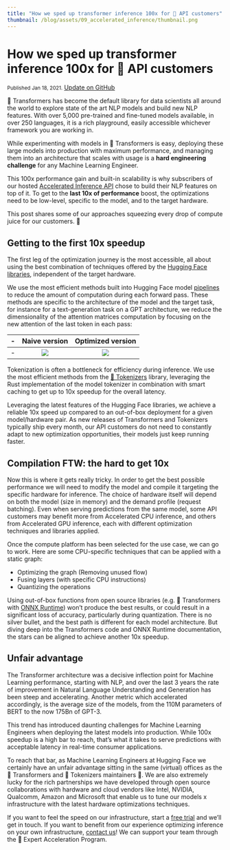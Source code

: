 ```yaml
---
title: "How we sped up transformer inference 100x for 🤗 API customers"
thumbnail: /blog/assets/09_accelerated_inference/thumbnail.png
---
```


<h1>How we sped up transformer inference 100x for 🤗 API customers</h1>

<div class="blog-metadata">
    <small>Published Jan 18, 2021.</small>
    <a target="_blank" class="btn no-underline text-sm mb-5 font-sans" href="https://github.com/huggingface/blog/blob/master/accelerated-inference.md">
        Update on GitHub
    </a>
</div>

🤗 Transformers has become the default library for data scientists all around the world to explore state of the art NLP models and build new NLP features. With over 5,000 pre-trained and fine-tuned models available, in over 250 languages, it is a rich playground, easily accessible whichever framework you are working in.

While experimenting with models in 🤗 Transformers is easy, deploying these large models into production with maximum performance, and managing them into an architecture that scales with usage is a **hard engineering challenge** for any Machine Learning Engineer. 

This 100x performance gain and built-in scalability is why subscribers of our hosted [Accelerated Inference API](https://huggingface.co/pricing) chose to build their NLP features on top of it. To get to the **last 10x of performance** boost, the optimizations need to be low-level, specific to the model, and to the target hardware.

This post shares some of our approaches squeezing every drop of compute juice for our customers. 🍋


## Getting to the first 10x speedup

The first leg of the optimization journey is the most accessible, all about using the best combination of techniques offered by the [Hugging Face libraries](https://github.com/huggingface/), independent of the target hardware. 

We use the most efficient methods built into Hugging Face model [pipelines](https://huggingface.co/transformers/main_classes/pipelines.html) to reduce the amount of computation during each forward pass. These methods are specific to the architecture of the model and the target task, for instance for a text-generation task on a GPT architecture, we reduce the dimensionality of the attention matrices computation by focusing on the new attention of the last token in each pass:

-| Naive version                                                                                             | Optimized version                                                                                       |
-|:---------------------------------------------------------------------------------------------------------:|:-------------------------------------------------------------------------------------------------------:|
-|![](/blog/assets/09_accelerated_inference/unoptimized_graph.png)|![](/blog/assets/09_accelerated_inference/optimized_graph.png)|

Tokenization is often a bottleneck for efficiency during inference. We use the most efficient methods from the [🤗 Tokenizers](https://github.com/huggingface/tokenizers/) library, leveraging the Rust implementation of the model tokenizer in combination with smart caching to get up to 10x speedup for the overall latency.

Leveraging the latest features of the Hugging Face libraries, we achieve a reliable 10x speed up compared to an out-of-box deployment for a given model/hardware pair. As new releases of Transformers and Tokenizers typically ship every month, our API customers do not need to constantly adapt to new optimization opportunities, their models just keep running faster.

## Compilation FTW: the hard to get 10x
Now this is where it gets really tricky. In order to get the best possible performance we will need to modify the model and compile it targeting the specific hardware for inference. The choice of hardware itself will depend on both the model (size in memory) and the demand profile (request batching). Even when serving predictions from the same model, some API customers may benefit more from Accelerated CPU inference, and others from Accelerated GPU inference, each with different optimization techniques and libraries applied.

Once the compute platform has been selected for the use case, we can go to work. Here are some CPU-specific techniques that can be applied with a static graph:
- Optimizing the graph (Removing unused flow)
- Fusing layers (with specific CPU instructions)
- Quantizing the operations

Using out-of-box functions from open source libraries (e.g. 🤗 Transformers with [ONNX Runtime](https://github.com/microsoft/onnxruntime)) won’t produce the best results, or could result in a significant loss of accuracy, particularly during quantization. There is no silver bullet, and the best path is different for each model architecture. But diving deep into the Transformers code and ONNX Runtime documentation, the stars can be aligned to achieve another 10x speedup.

## Unfair advantage

The Transformer architecture was a decisive inflection point for Machine Learning performance, starting with NLP, and over the last 3 years the rate of improvement in Natural Language Understanding and Generation has been steep and accelerating. Another metric which accelerated accordingly, is the average size of the models, from the 110M parameters of BERT to the now 175Bn of GPT-3.

This trend has introduced daunting challenges for Machine Learning Engineers when deploying the latest models into production. While 100x speedup is a high bar to reach, that’s what it takes to serve predictions with acceptable latency in real-time consumer applications.

To reach that bar, as Machine Learning Engineers at Hugging Face we certainly have an unfair advantage sitting in the same (virtual) offices as the 🤗 Transformers and 🤗 Tokenizers maintainers 😬.  We are also extremely lucky for the rich partnerships we have developed through open source collaborations with hardware and cloud vendors like Intel, NVIDIA, Qualcomm, Amazon and Microsoft that enable us to tune our models x infrastructure with the latest hardware optimizations techniques.

If you want to feel the speed on our infrastructure, start a [free trial](https://huggingface.co/pricing) and we’ll get in touch.
If you want to benefit from our experience optimizing inference on your own infrastructure, [contact us](mailto:api-enterprise@huggingface.co?subject=Expert%20Acceleration%20Program)! We can support your team through the 🤗 Expert Acceleration Program.
